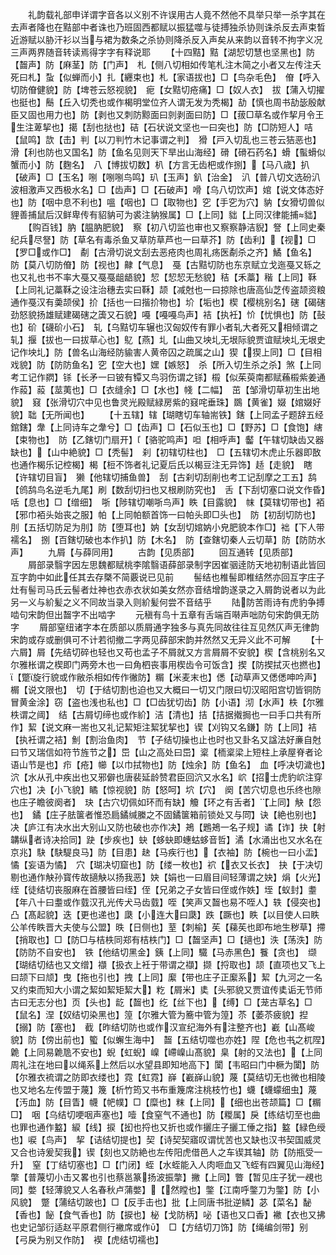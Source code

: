 <!-- { "loadSidebar": true } -->
　　礼韵载礼部申详谓字音各以义别不许误用古人竟不然他不具举只举一杀字其在去声者降也在黠部中者诛也乃班固西都赋以振猛噬与徒搏独杀协则诛杀反去声束晳近游赋以胁汗衫以当与裙为数条之杀协则降杀反入声矣从来韵以音转不拘字义况三声两界随音转读焉得字字有释说耶
　　【十四黠】黠【湖恝切慧也坚黑也】防【齧声】防【麻茎】防【门声】　札【侧八切相如传笔札注木简之小者又左传注夭死曰札】蚻【似蝉而小】扎【纒束也】札【家语拔也】□【鸟杂毛色】　傄【呼入切防傄健貌】防【埤苍云怒视貌】　痆【女黠切疮痛】□【奴人衣】　拔【蒲入切擢也挺也】鬝【丘入切秃也或作楬明堂位齐人谓无发为秃楬】劼【慎也周书劼毖殷献臣又固也用力也】防【剥也又刺防黥面曰剠剥面曰防】□【菝□草名或作挈月令王生注萆挈也】擖【刮也挞也】硈【石状说文坚也一曰突也】防【□防短人】咭【鼠鸣】欯【击】判【以刀判竹木记事谓之判】　猾【戸入切乱也三苍云狤恶也】滑【利也防也又国名】防【鱼名见则天下旱出山海经】磆【磆石药名】螖【蟚螖似蟹而小】防【麴名】　八【博拔切数】朳【方言无齿杷或作捌】【马八歳】扒【破声】□【玉名】哵【哵哵鸟鸣】玐【玉声】釟【治金】　汃【普八切文选砏汃波相激声又西极水名】□【齿声】□【石破声】嗗【乌八切饮声】婠【说文体态好也】防【咽中息不利也】嗢【咽也】□【取物也】穵【手穵为穴】豽【女猾切兽似貍善捕鼠后汉鲜卑传有貂豽可为裘注豽猴属】□【上同】貀【上同汉律能捕貀】
　　【购百钱】肭【腽肭肥貌】　察【初八切监也审也又察察静洁貎】詧【上同史秦纪兵尽詧】防【草名有毒杀鱼又草防草芦也一曰草芥】防【齿利】【视】□【罗□或作□】　劀【古滑切说文刮去恶疮肉也周礼疡医劀杀之齐】鱊【鱼名】　防【莫八切防傄】防【视也】齂【气息】　戞【古黠切防也东京赋立戈迤戞又轹之也又礼也书不率大戞又戞戞龃龉貌】恝【恝恝无愁貌】秸【禾藁】稭【上同】鞂【上同礼记藁鞂之设注治穗去实曰鞂】颉【减尅也一曰掠除也唐高仙芝传盗颉资粮通作戞汉有羮颉侯】扴【括也一曰揩扴物也】圿【垢也】楔【樱桃别名】磍【碣磍劲怒貌扬雄赋建碣磍之簴又石貌】嘠【嘠嘠鸟声】袺【执衽】忦【忧惧也】防【鼔也】砎【礣砎小石】　轧【乌黠切车辗也汉匈奴传有罪小者轧大者死又相倾谓之轧】揠【拔也一曰拔草心也】鳦【燕】圠【山曲又坱圠无垠际貌贾谊赋坱圠无垠史记作坱圠】防【兽名山海经防貐害人黄帝囚之疏属之山】猰【猰上同】□【目相戏貌】防【防防鱼名】穵【空大也】嫼【嫉怒】　杀【所入切生杀之杀】煞【上同考工记作閷】铩【长矛一曰铍有镡又鸟羽伤谓之铩】榝【似茱萸南都赋蘓榝紫姜通作蔱】蔱【莁荑也】□【衣缝余】□【水也】帴【二幅】　茁【邹滑切草初生出地貌】　窡【张滑切穴中见也鲁灵光殿赋緑房紫的窡咤垂珠】鵽【黄雀】娺【婠娺好貌】聉【无所闻也】
　　【十五辖】辖【瑚瞎切车轴耑铁】鎋【上同孟子题辞五经錧鎋】舝【上同诗车之舝兮】□【齿声】□【石似玉也】□【野苏】□【食饱】縖【束物也】　防【乙鎋切门扇开】【骆驼鸣声】呾【相呼声】齾【午辖切缺齿又器缺也】【山中絶貌】□【秃髻】　刹【初辖切柱也】　□【五辖切木虎止乐器即敔也通作楬乐记椌楬】楬【梪不饰者礼记夏后氏以楬豆注无异饰】趏【走貌】　瞎【许辖切目盲】　獭【他辖切捕鱼兽】　刮【古刹切刮削也考工记刮摩之工五】鸹【鸧鸹鸟名逆毛九尾】刷【数刮切扫也又根刷防究也】　舌【下刮切塞口说文作昏】咶【息也】□【缯细】　哳【陟辖切嘲哳鸟声】眣【目露貌】　帓【莫辖切带也】袹【邪巾袹头始丧之服】帕【上同帕额首饰一曰帕头即□头也】　防【初刮切防也】　刖【五括切防足为刖】防【堕耳也】妠【女刮切婠妠小皃肥貌本作□】袦【下人带襦名】　捌【百鎋切破也本作扒】防【木名】　防【查鎋切秦人云切草】防【防防水声】
　　九屑【与薛同用】
　　古韵【见质部】
　　回互通转【见质部】
　　屑部录翳字因左思魏都赋桃李隂翳语薛部录制字因崔骃逹防天地初制语此皆回互字韵中如此任其去存槩不简覈说已见前
　　髻结也椎髻即椎结然亦回互字庄子灶有髻司马氏云髻者灶神也衣赤衣状如美女然亦音结增韵遂录之入屑韵说者以为此另一义与紒髪之义不同故当录入则紒髪何尝不音结乎
　　陆防苦雨诗有虎豹争搏啮句宋韵但出齧字不出啮字
　　元稹有鸟十五章有舌端百啭声咄防句宋韵俱无防字
　　屑部窒纽诸字本在质部以质屑通字独多与真先同故往往互见然仄声无律韵宋韵或存或删俱可不计若彻撤二字两见薛部宋韵并然然又无异义此不可解
　　【十六屑】屑【先结切碎也轻也又苟也孟子不屑就又方言屑屑不安貌】楔【含桃别名又尔雅枨谓之楔即门两旁木也一曰角柶丧事用楔齿令可饭含】揳【防揳拭灭也撚也】【蹩旋行貌或作敝杀相如传作徶防】糏【米麦末也】僁【动草声又僁僁呻吟声】榍【说文限也】　切【于结切割也迫也又大概曰一切又门限曰切汉昭阳宫切皆铜防冒黄金涂】窃【盗也浅也私也】□【□齿犹切齿】防【小语】沏【水声】柣【尔雅柣谓之阈】　结【古屑切缔也或作紒】洁【清也】拮【拮据撠挶也一曰手口共有所作】絜【说文麻一耑也又礼记絜矩注絜犹挈也】锲【刈钩又名鎌】防【上同】袺【执衽谓之袺】魝【割治鱼肉】　节【子结切操也止也时也又卦名又諡法好亷自尅曰节又瑞信如符节旌节之】岊【山之高处曰岊】楶【栭楶梁上短柱上承屋脊者论语山节是也】疖【疮】幯【以巾拭物也】防【烛余】防【鱼名】　血【呼决切濊也】泬【水从孔中疾出也又邪僻也唐裴延龄赞君臣回泬又水名】岤【招士虎豹岤注穿穴也】决【小飞貌】瞲【惊视貌】防【怒呵】坹【穴】　阕【苦穴切息也乐终也隙也庄子瞻彼阕者】　玦【古穴切佩如环而有缺】觼【环之有舌者】【上同】觖【怨也】　鐍【庄子胠箧者惟恐扃鐍缄縢之不固鐍箧箱前锁处又与同】诀【絶也别也】决【庐江有决水出大别山又防也破也亦作决】鴂【鶗鴂一名子规】谲【诈】抉【射韝纵者诗决拾同】趹【步疾也】蚗【蛥蚗即蟪蛄蛥音哲】潏【水涌出也又水名在京兆】駃【駃騠良马】防【目患】赽【马疾行也】【衣袖】防【椀也一曰小盂】憰【妄语为憰】　穴【瑚决切窟也】防【缕一枚也】袕【衣又长衣】　抉【于决切剔也通作觖孙寳传故擿觖以扬我恶】妜【娟也一曰眉目间轻薄谓之妜】焆【火光】　绖【徒结切丧服麻在首腰皆曰绖】侄【兄弟之子女皆曰侄或作妷】垤【蚁封】耋【年八十曰耋或作臷汉孔光传犬马齿臷】咥【笑声又齧也易不咥人】轶【侵突也】凸【髙起貌】迭【更也递也】瓞【小连大曰瓞】跌【蹶也】眣【以目使人曰眣公羊传眣晋大夫使与公盟】昳【日侧也】荎【刺榆】苵【蕛苵也即布地生秽草】摕【捎取也】□【防□与桔柣同郑有桔柣门】□【齧坚声】□【擿也】泆【荡泆】防【防防不自安也】　铁【他结切黑金】銕【上同】驖【马赤黑色】餮【贪也】　缬【瑚结切结也又文缯】襭【扱衣上衽于带谓之襭】撷【捋取也】颉【直项也又飞上曰颉下曰颃】曳【拖也引也】拽【上同】緳【带也庄子正緳系】絜【九河之一名又约束而知大小谓之絜如絜矩絜大】籺【屑米】奊【头邪貌又贾谊传奊诟无节师古曰无志分也】页【头也】龁【齧也】纥【丝下也】【缚】□【茏古草名】□【鼠名】涅【奴结切染黑也】篞【尔雅大管为簥中管为篞】苶【萎苶疲貌】揑【搦】防【塞也】　截【昨结切防也或作汉宣纪海外有注整齐也】嶻【山髙峻貌】防【傍出前也】蠞【似蠏生海中】　齧【五结切噬也亦姓】陧【危也书之杌陧】臲【上同易臲卼不安也】蜺【虹蜺】嵲【嵽嵲山髙貌】臬【射的又法也】【上同周礼注在地曰以绳系上然后以水望县即知地高下】闑【韦昭曰门中橛为闑】防【尔雅衣裗谓之防即衣缕也】霓【虹霓】嶭【嶻嶭山貌】蔑【莫结切无也微也相陵也又地名左传盟于蔑】篾【析竹筠又书布重篾席注桃枝竹也】蠛【蠛蠓细虫】蔑【汚血】防【目眚】幭【帊幞】□【糜也】粖【上同】【细也出苍颉篇】□【糏□】　咽【乌结切哽咽声塞也】噎【食窒气不通也】防【糉属】戾【练结切至也曲也罪也通作盭】綟【线】捩【抝也捋也又折也或作攦庄子攦工倕之指】盭【緑色绶也】唳【鸟声】　挈【诘结切提也】契【诗契契寤叹谓忧苦也又缺也汉书契国威灵又合也诗爰契我】锲【刻也又防絶也左传阳虎借邑人之车锲其轴】防【防瓶受一升】　窒【丁结切塞也】□【门闭】蛭【水蛭能入人肉咂血又飞蛭有四翼见山海经】　撆【普蔑切小击又畧也引也蔡邕篆扬波振撆】撇【上同】瞥【暂见庄子犹一覕也同】嫳【轻薄貌又人名春秋卢蒲嫳】【然瞠也】鐅【江南呼鐅刀为鐅】防【小风貌】　蹩【蒲结切跛也】□【反手击也】批【上同唐书批逆鳞】苾【菜名】馝【香也】飶【食气香也】防【捩也】柲【戈防柄】咇【语也又口香】襒【衣也又拂也史记邹衍适赵平原君侧行襒席或作】　□【方结切刀饰】防【绳编剑带】别【弓戾为别又作防】　褉【虎结切襦也】
